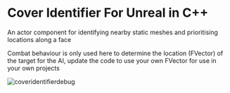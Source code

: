 # Cover Identifier For Unreal in C++
An actor component for identifying nearby static meshes and prioritising locations along a face

Combat behaviour is only used here to determine the location (FVector) of the target for the AI, update the code to use your own FVector for use in your own projects

![coveridentifierdebug](https://github.com/user-attachments/assets/6d89a86f-1f2d-4b02-ba45-3afa5ba03b2c)

